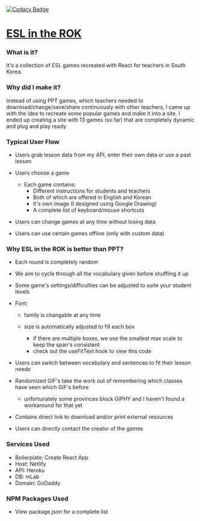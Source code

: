 [![Codacy Badge](https://api.codacy.com/project/badge/Grade/71f8e38d827942bf8c166c6dc027ac52)](https://www.codacy.com/app/dastrong/ESLintheROK-front?utm_source=github.com&utm_medium=referral&utm_content=dastrong/ESLintheROK-front&utm_campaign=Badge_Grade)

# [ESL in the ROK](https://www.eslintherok.com)

### What is it?

It's a collection of ESL games recreated with React for teachers in South Korea.

### Why did I make it?

Instead of using PPT games, which teachers needed to download/change/save/share continuously with other teachers, I came up with the idea to recreate some popular games and make it into a site. I ended up creating a site with 13 games (so far) that are completely dynamic and plug and play ready.

### Typical User Flow

-   Users grab lesson data from my API, enter their own data or use a past lesson

-   Users choose a game
    -   Each game contains:
        -   Different instructions for students and teachers
        -   Both of which are offered in English and Korean
        -   It's own image (I designed using Google Drawing)
        -   A complete list of keyboard/mouse shortcuts
-   Users can change games at any time without losing data
-   Users can use certain games offline (only with custom data)

### Why ESL in the ROK is better than PPT?

-   Each round is completely random
-   We aim to cycle through all the vocabulary given before shuffling it up

-   Some game's settings/difficulties can be adjusted to suite your student levels

-   Font:
    -   family is changable at any time

    -   size is automatically adjusted to fill each box
        -   if there are multiple boxes, we use the smallest max scale to keep the span's consistent
        -   check out the useFitText hook to view this code

-   Users can switch between vocabulary and sentences to fit their lesson needs
-   Randomized GIF's take the work out of remembering which classes have seen which GIF's before
    -   unfortunately some provinces block GIPHY and I haven't found a workaround for that yet
    
-   Contains direct link to download and/or print external resources
-   Users can directly contact the creator of the games

### Services Used

-   Boilerplate: Create React App
-   Host: Netlify
-   API: Heroku
-   DB: mLab
-   Domain: GoDaddy

### NPM Packages Used

-   View package.json for a complete list
